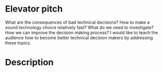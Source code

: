 # Elevator pitch
What are the consequences of bad technical decisions? How to make a sound technology choice relatively fast? What do we need to investigate? How we can improve the decision making process? I would like to teach the audience how to become better technical decision makers by addressing these topics.

# Description
